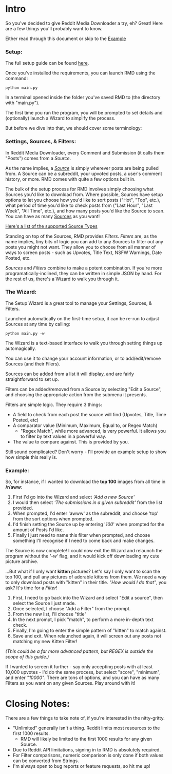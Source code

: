 # Intro
So you've decided to give Reddit Media Downloader a try, eh? Great! 
Here are a few things you'll probably want to know.

Either read through this document or skip to the [Example](#example)

### Setup:
The full setup guide can be found [here](./Setup_Requirements.md).

Once you've installed the requirements, you can launch RMD using the command:

```python main.py```

In a terminal opened inside the folder you've saved RMD to (the directory with "main.py").

The first time you run the program, you will be prompted to set details and (optionally)
launch a Wizard to simplify the process.

But before we dive into that, we should cover some terminology:

### Settings, Sources, & Filters:
In Reddit Media Downloader, every Comment and Submission (it calls them "Posts") comes from a *Source*.

As the name implies, a [*Source*](Supported_Sources.md) is simply wherever posts are being pulled from. A Source can be a subreddit,
your upvoted posts, a user's comment history, or more. RMD comes with quite a few options built in.

The bulk of the setup process for RMD involves simply choosing what Sources you'd like to download from.
Where possible, Sources have setup options to let you choose how you'd like to sort posts ("Hot", "Top", etc.),
what period of time you'd like to check posts from ("Last Hour", "Last Week", "All Time", etc.), 
and how many posts you'd like the Source to scan. You can have as many [Sources](Supported_Sources.md) as you want!

[Here's a list of the supported Source Types](Supported_Sources.md)

Standing on top of the Sources, RMD provides *Filters*. *Filters* are, as the name implies, tiny bits of logic
you can add to any Sources to filter out any posts you might not want. They allow you to choose from all manner of
ways to screen posts - such as Upvotes, Title Text, NSFW Warnings, Date Posted, etc.

*Sources* and *Filters* combine to make a potent combination. If you're more programatically-inclined, 
they can be written in simple JSON by hand. For the rest of us, there's a Wizard to walk you through it.

### The Wizard:
The Setup Wizard is a great tool to manage your Settings, Sources, & Filters.

Launched automatically on the first-time setup, it can be re-run to adjust Sources at any time by calling:

```python main.py -w```

The Wizard is a text-based interface to walk you through setting things up automagically.

You can use it to change your account information, or to add/edit/remove Sources (and their Filers).

Sources can be added from a list it will display, and are fairly straightforward to set up.

Filters can be added/removed from a Source by selecting "Edit a Source", and choosing the appropriate action
from the submenu it presents.

Filters are simple logic. They require 3 things:
+ A field to check from each post the source will find (Upvotes, Title, Time Posted, etc)
+ A comparator value (Minimum, Maximum, Equal to, or Regex Match)
  + "Regex Match", while more advanced, is very powerful. It allows you to filter by text values in a powerful way.
+ The value to compare against. This is provided by you.

Still sound complicated? Don't worry - I'll provide an example setup to show how simple this really is.

### Example:
So, for instance, if I wanted to download the **top 100** images from all time in **/r/aww**:

1. First I'd go into the Wizard and select *'Add a new Source'*
2. I would then select *'The submissions in a given subreddit'* from the list provided.
3. When prompted, I'd enter 'awww' as the subreddit, and choose 'top' from the sort options when prompted.
4. I'd finish setting the Source up by entering '*100*' when prompted for the amount of Posts I'd like.
5. Finally I just need to name this filter when prompted, and choose something I'll recognise if I need to 
come back and make changes.

The Source is now complete!
I could now exit the Wizard and relaunch the program without the *'-w'* flag, and it would kick off downloading
my cute picture archive.

...But what if I only want **kitten** pictures? Let's say I only want to scan the top 100, and pull any pictures
of adorable kittens from them. We need a way to only download posts with "kitten" in their title. 
*"How would I do that"*, you ask? It's time for a *Filter*!

1. First, I need to go back into the Wizard and select "Edit a source", then select the Source I just made.
2. Once selected, I choose "Add a Filter" from the prompt.
3. From the new list, I'll choose "title"
4. In the next prompt, I pick "match", to perform a more in-depth text check.
5. Finally, I'm going to enter the simple pattern of "kitten" to match against. 
6. Save and exit. When relaunched again, it will screen out any posts not matching my new Kitten Filter!

*(This could be a far more advanced pattern, but REGEX is outside the scope of this guide.)*

If I wanted to screen it further - say only accepting posts with at least 10,000 upvotes - I'd do the same process,
but select "score", "minimum", and enter *"10000"*. There are tons of options, and you can have as many Filters
as you want on any given Sources. Play around with it!


# Closing Notes:
There are a few things to take note of, if you're interested in the nitty-gritty.
+ "Unlimited" generally isn't a thing. Reddit limits most resources to the first 1000 results.
   + RMD will likely be limited to the first 1000 results for any given Source.
+ Due to Reddit API limitations, signing in to RMD is absolutely required.
+ For Filter comparisons, numeric comparison is only done if both values can be converted from Strings.
+ I'm always open to bug reports or feature requests, so hit me up!
